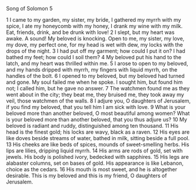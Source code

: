 Song of Solomon 5

1	I came to my garden, my sister, my bride, I gathered my myrrh with my spice, I ate my honeycomb with my honey, I drank my wine with my milk. Eat, friends, drink, and be drunk with love!
2	I slept, but my heart was awake. A sound! My beloved is knocking. Open to me, my sister, my love, my dove, my perfect one, for my head is wet with dew, my locks with the drops of the night.
3	I had put off my garment; how could I put it on? I had bathed my feet; how could I soil them?
4	My beloved put his hand to the latch, and my heart was thrilled within me.
5	I arose to open to my beloved, and my hands dripped with myrrh, my fingers with liquid myrrh, on the handles of the bolt.
6	I opened to my beloved, but my beloved had turned and gone. My soul failed me when he spoke. I sought him, but found him not; I called him, but he gave no answer.
7	The watchmen found me as they went about in the city; they beat me, they bruised me, they took away my veil, those watchmen of the walls.
8	I adjure you, O daughters of Jerusalem, if you find my beloved, that you tell him I am sick with love.
9	What is your beloved more than another beloved, O most beautiful among women? What is your beloved more than another beloved, that you thus adjure us?
10	My beloved is radiant and ruddy, distinguished among ten thousand.
11	His head is the finest gold; his locks are wavy, black as a raven.
12	His eyes are like doves beside streams of water, bathed in milk, sitting beside a full pool.
13	His cheeks are like beds of spices, mounds of sweet-smelling herbs. His lips are lilies, dripping liquid myrrh.
14	His arms are rods of gold, set with jewels. His body is polished ivory, bedecked with sapphires.
15	His legs are alabaster columns, set on bases of gold. His appearance is like Lebanon, choice as the cedars.
16	His mouth is most sweet, and he is altogether desirable. This is my beloved and this is my friend, O daughters of Jerusalem.

